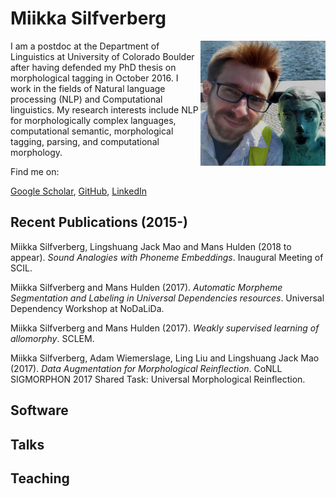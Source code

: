 # Miikka Silfverberg

<img src="me1.jpg" alt="Photo" width="200" align="right"/> I am a postdoc at the Department of Linguistics at University of Colorado Boulder after having defended my PhD thesis on morphological tagging in October 2016. I work in the fields of Natural language processing (NLP) and Computational linguistics. My research interests include NLP for morphologically complex languages, computational semantic, morphological tagging, parsing, and computational morphology.

Find me on:

[Google Scholar](https://scholar.google.com/citations?user=0ey1PKYAAAAJ&hl=en), [GitHub](https://github.com/mpsilfve), [LinkedIn](https://fi.linkedin.com/in/miikka-silfverberg-78146019)

## Recent Publications (2015-)

Miikka Silfverberg, Lingshuang Jack Mao and Mans Hulden (2018 to appear). _Sound Analogies with Phoneme Embeddings_. Inaugural Meeting of SCIL.

Miikka Silfverberg and Mans Hulden (2017). _Automatic Morpheme Segmentation and Labeling in Universal Dependencies resources_. Universal Dependency Workshop at NoDaLiDa.

Miikka Silfverberg and Mans Hulden (2017). _Weakly supervised learning of allomorphy_. SCLEM.

Miikka Silfverberg, Adam Wiemerslage, Ling Liu and Lingshuang Jack Mao (2017). _Data Augmentation for Morphological Reinflection_. CoNLL SIGMORPHON 2017 Shared Task: Universal Morphological Reinflection.

 

## Software

## Talks

## Teaching